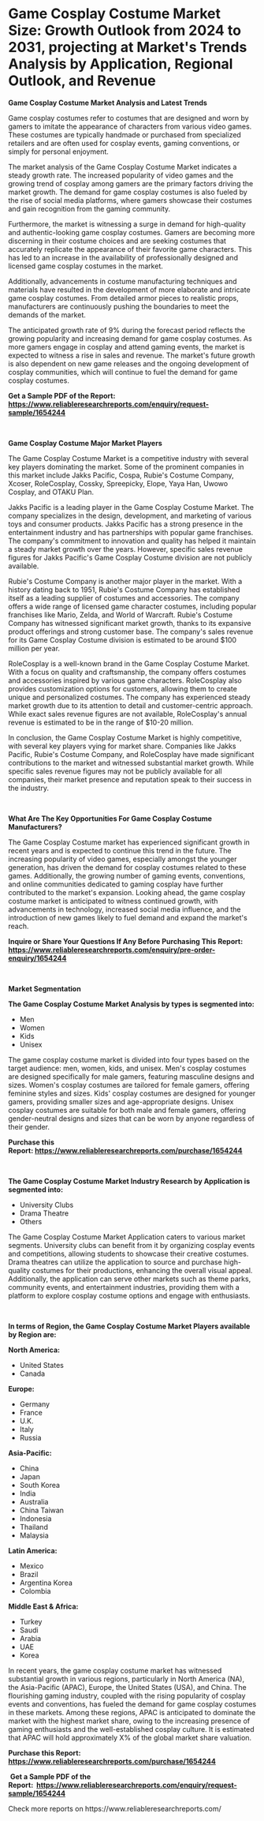 <p><h1>Game Cosplay Costume Market Size: Growth Outlook from 2024 to 2031, projecting at Market's Trends Analysis by Application, Regional Outlook, and Revenue</h1></p><p><strong>Game Cosplay Costume Market Analysis and Latest Trends</strong></p>
<p><p>Game cosplay costumes refer to costumes that are designed and worn by gamers to imitate the appearance of characters from various video games. These costumes are typically handmade or purchased from specialized retailers and are often used for cosplay events, gaming conventions, or simply for personal enjoyment.</p><p>The market analysis of the Game Cosplay Costume Market indicates a steady growth rate. The increased popularity of video games and the growing trend of cosplay among gamers are the primary factors driving the market growth. The demand for game cosplay costumes is also fueled by the rise of social media platforms, where gamers showcase their costumes and gain recognition from the gaming community.</p><p>Furthermore, the market is witnessing a surge in demand for high-quality and authentic-looking game cosplay costumes. Gamers are becoming more discerning in their costume choices and are seeking costumes that accurately replicate the appearance of their favorite game characters. This has led to an increase in the availability of professionally designed and licensed game cosplay costumes in the market.</p><p>Additionally, advancements in costume manufacturing techniques and materials have resulted in the development of more elaborate and intricate game cosplay costumes. From detailed armor pieces to realistic props, manufacturers are continuously pushing the boundaries to meet the demands of the market.</p><p>The anticipated growth rate of 9% during the forecast period reflects the growing popularity and increasing demand for game cosplay costumes. As more gamers engage in cosplay and attend gaming events, the market is expected to witness a rise in sales and revenue. The market's future growth is also dependent on new game releases and the ongoing development of cosplay communities, which will continue to fuel the demand for game cosplay costumes.</p></p>
<p><strong>Get a Sample PDF of the Report:&nbsp; <a href="https://www.reliableresearchreports.com/enquiry/request-sample/1654244">https://www.reliableresearchreports.com/enquiry/request-sample/1654244</a></strong></p>
<p>&nbsp;</p>
<p><strong>Game Cosplay Costume Major Market Players</strong></p>
<p><p>The Game Cosplay Costume Market is a competitive industry with several key players dominating the market. Some of the prominent companies in this market include Jakks Pacific, Cospa, Rubie's Costume Company, Xcoser, RoleCosplay, Cossky, Spreepicky, Elope, Yaya Han, Uwowo Cosplay, and OTAKU Plan.</p><p>Jakks Pacific is a leading player in the Game Cosplay Costume Market. The company specializes in the design, development, and marketing of various toys and consumer products. Jakks Pacific has a strong presence in the entertainment industry and has partnerships with popular game franchises. The company's commitment to innovation and quality has helped it maintain a steady market growth over the years. However, specific sales revenue figures for Jakks Pacific's Game Cosplay Costume division are not publicly available.</p><p>Rubie's Costume Company is another major player in the market. With a history dating back to 1951, Rubie's Costume Company has established itself as a leading supplier of costumes and accessories. The company offers a wide range of licensed game character costumes, including popular franchises like Mario, Zelda, and World of Warcraft. Rubie's Costume Company has witnessed significant market growth, thanks to its expansive product offerings and strong customer base. The company's sales revenue for its Game Cosplay Costume division is estimated to be around $100 million per year.</p><p>RoleCosplay is a well-known brand in the Game Cosplay Costume Market. With a focus on quality and craftsmanship, the company offers costumes and accessories inspired by various game characters. RoleCosplay also provides customization options for customers, allowing them to create unique and personalized costumes. The company has experienced steady market growth due to its attention to detail and customer-centric approach. While exact sales revenue figures are not available, RoleCosplay's annual revenue is estimated to be in the range of $10-20 million.</p><p>In conclusion, the Game Cosplay Costume Market is highly competitive, with several key players vying for market share. Companies like Jakks Pacific, Rubie's Costume Company, and RoleCosplay have made significant contributions to the market and witnessed substantial market growth. While specific sales revenue figures may not be publicly available for all companies, their market presence and reputation speak to their success in the industry.</p></p>
<p>&nbsp;</p>
<p><strong>What Are The Key Opportunities For Game Cosplay Costume Manufacturers?</strong></p>
<p><p>The Game Cosplay Costume market has experienced significant growth in recent years and is expected to continue this trend in the future. The increasing popularity of video games, especially amongst the younger generation, has driven the demand for cosplay costumes related to these games. Additionally, the growing number of gaming events, conventions, and online communities dedicated to gaming cosplay have further contributed to the market's expansion. Looking ahead, the game cosplay costume market is anticipated to witness continued growth, with advancements in technology, increased social media influence, and the introduction of new games likely to fuel demand and expand the market's reach.</p></p>
<p><strong>Inquire or Share Your Questions If Any Before Purchasing This Report: <a href="https://www.reliableresearchreports.com/enquiry/pre-order-enquiry/1654244">https://www.reliableresearchreports.com/enquiry/pre-order-enquiry/1654244</a></strong></p>
<p>&nbsp;</p>
<p><strong>Market Segmentation</strong></p>
<p><strong>The Game Cosplay Costume Market Analysis by types is segmented into:</strong></p>
<p><ul><li>Men</li><li>Women</li><li>Kids</li><li>Unisex</li></ul></p>
<p><p>The game cosplay costume market is divided into four types based on the target audience: men, women, kids, and unisex. Men's cosplay costumes are designed specifically for male gamers, featuring masculine designs and sizes. Women's cosplay costumes are tailored for female gamers, offering feminine styles and sizes. Kids' cosplay costumes are designed for younger gamers, providing smaller sizes and age-appropriate designs. Unisex cosplay costumes are suitable for both male and female gamers, offering gender-neutral designs and sizes that can be worn by anyone regardless of their gender.</p></p>
<p><strong>Purchase this Report:&nbsp;<a href="https://www.reliableresearchreports.com/purchase/1654244">https://www.reliableresearchreports.com/purchase/1654244</a></strong></p>
<p>&nbsp;</p>
<p><strong>The Game Cosplay Costume Market Industry Research by Application is segmented into:</strong></p>
<p><ul><li>University Clubs</li><li>Drama Theatre</li><li>Others</li></ul></p>
<p><p>The Game Cosplay Costume Market Application caters to various market segments. University clubs can benefit from it by organizing cosplay events and competitions, allowing students to showcase their creative costumes. Drama theatres can utilize the application to source and purchase high-quality costumes for their productions, enhancing the overall visual appeal. Additionally, the application can serve other markets such as theme parks, community events, and entertainment industries, providing them with a platform to explore cosplay costume options and engage with enthusiasts.</p></p>
<p>&nbsp;</p>
<p><strong>In terms of Region, the Game Cosplay Costume Market Players available by Region are:</strong></p>
<p>
    <p> <strong> North America: </strong>
        <ul>
            <li>United States</li>
            <li>Canada</li>
        </ul>
        </p> 
    <p> <strong> Europe: </strong>
        <ul>
            <li>Germany</li>
            <li>France</li>
            <li>U.K.</li>
            <li>Italy</li>
            <li>Russia</li>
        </ul>
        </p> 
    <p> <strong> Asia-Pacific: </strong>
        <ul>
            <li>China</li>
            <li>Japan</li>
            <li>South Korea</li>
            <li>India</li>
            <li>Australia</li>
            <li>China Taiwan</li>
            <li>Indonesia</li>
            <li>Thailand</li>
            <li>Malaysia</li>
        </ul>
        </p> 
    <p> <strong> Latin America: </strong>
        <ul>
            <li>Mexico</li>
            <li>Brazil</li>
            <li>Argentina Korea</li>
            <li>Colombia</li>
        </ul>
        </p> 
    <p> <strong> Middle East & Africa: </strong>
        <ul>
            <li>Turkey</li>
            <li>Saudi</li>
            <li>Arabia</li>
            <li>UAE</li>
            <li>Korea</li>
        </ul>
    </p>
    </p>
<p><p>In recent years, the game cosplay costume market has witnessed substantial growth in various regions, particularly in North America (NA), the Asia-Pacific (APAC), Europe, the United States (USA), and China. The flourishing gaming industry, coupled with the rising popularity of cosplay events and conventions, has fueled the demand for game cosplay costumes in these markets. Among these regions, APAC is anticipated to dominate the market with the highest market share, owing to the increasing presence of gaming enthusiasts and the well-established cosplay culture. It is estimated that APAC will hold approximately X% of the global market share valuation.</p></p>
<p><strong>Purchase this Report: <a href="https://www.reliableresearchreports.com/purchase/1654244">https://www.reliableresearchreports.com/purchase/1654244</a></strong></p>
<p>&nbsp;<strong>Get a Sample PDF of the Report:&nbsp;&nbsp;<a href="https://www.reliableresearchreports.com/enquiry/request-sample/1654244">https://www.reliableresearchreports.com/enquiry/request-sample/1654244</a></strong></p>
<p><strong></strong></p>
<p>Check more reports on https://www.reliableresearchreports.com/</p>